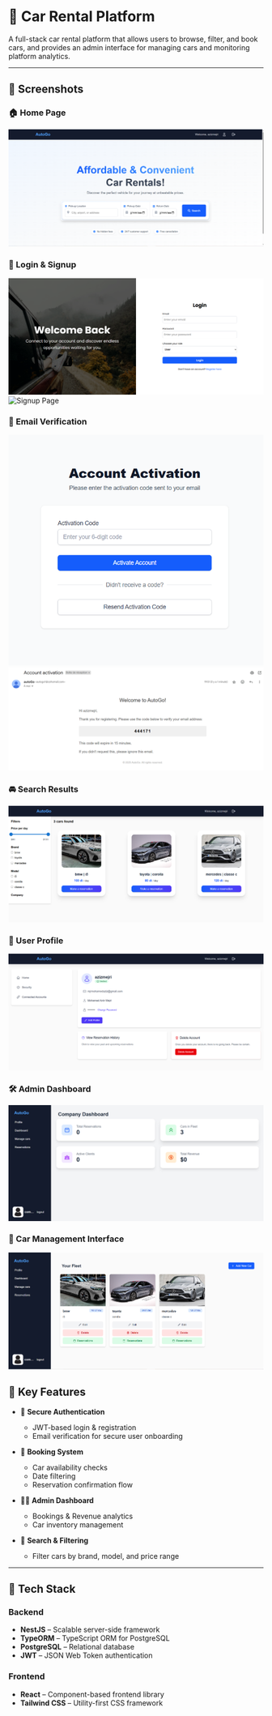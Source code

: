# 🚗 Car Rental Platform

A full-stack car rental platform that allows users to browse, filter, and book cars, and provides an admin interface for managing cars and monitoring platform analytics.

---

## 📸 Screenshots

### 🏠 Home Page
![Home Page](./screenshots/homepage.png)

### 🔐 Login & Signup
![Login Page](./screenshots/login.PNG)
![Signup Page](./screenshots/signup.png)

### 📧 Email Verification
![Email Verification](./screenshots/email-verification.png)
![Email Verification1](./screenshots/email.png)

### 🚘 Search Results
![Search Results](./screenshots/search-results.png)

### 👤 User Profile
![User Profile](./screenshots/user-profile.png)

### 🛠️ Admin Dashboard
![Admin Dashboard](./screenshots/admin-dashboard.png)

### 🚗 Car Management Interface
![Car Management](./screenshots/car-management.png)



## 🚀 Key Features

- 🔐 **Secure Authentication**
  - JWT-based login & registration
  - Email verification for secure user onboarding

- 📅 **Booking System**
  - Car availability checks
  - Date filtering
  - Reservation confirmation flow

- 🧑‍💼 **Admin Dashboard**
  - Bookings & Revenue analytics
  - Car inventory management

- 🔎 **Search & Filtering**
  - Filter cars by brand, model, and price range

---

## 🧰 Tech Stack

### Backend
- **NestJS** – Scalable server-side framework
- **TypeORM** – TypeScript ORM for PostgreSQL
- **PostgreSQL** – Relational database
- **JWT** – JSON Web Token authentication

### Frontend
- **React** – Component-based frontend library
- **Tailwind CSS** – Utility-first CSS framework



